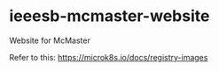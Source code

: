 # ieeesb-mcmaster-website
Website for McMaster


Refer to this: https://microk8s.io/docs/registry-images